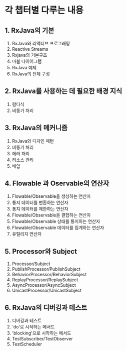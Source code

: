 # 각 챕터별 다루는 내용 

## 1. RxJava의 기본
1. RxJava와 리액티브 프로그래밍
2. Reactive Streams
3. Rxjava의 기본구조
4. 마블 다이어그램
5. RxJava 예제
6. RxJava의 전체 구성

## 2. RxJava를 사용하는 데 필요한 배경 지식
1. 람다식
2. 비동기 처리 

## 3. RxJava의 메커니즘
1. RxJava와 디자인 패턴
2. 비동기 처리
3. 에러 처리
4. 리소스 관리
5. 배압 

## 4. Flowable 과 Oservable의 연산자
1. Flowable/Observable을 생성하는 연산자
2. 통지 데이터를 변환하는 연산자
3. 통지 데이터를 제한하는 연산자
4. Flowable/Observable을 결합하는 연산자
5. Flowable/Observable 상태를 통지하는 연산자
6. Flowable/Observable 데이터를 집계하는 연산자
7. 유틸리지 연산자 

## 5. Processor와 Subject
1. Processor/Subject
2. PublishProcessor/PublishSubject
3. BehaviorProcessor/BehaviorSubject
4. ReplayProcessor/ReplaySubject
5. AsyncProcessor/AsyncSubject
6. UnicastProcessor/UnicastSubject

## 6. RxJava의 디버깅과 테스트
1. 디버깅과 테스트
2. 'do'로 시작하는 메서드
3. 'blocking'으로 시작하는 메서드
4. TestSubscriber/TestObserver
5. TestScheduler